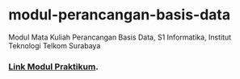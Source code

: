 # modul-perancangan-basis-data
Modul Mata Kuliah Perancangan Basis Data, S1 Informatika, Institut Teknologi Telkom Surabaya

### [Link Modul Praktikum](https://github.com/informatika-itts/modul-perancangan-basis-data/wiki).
